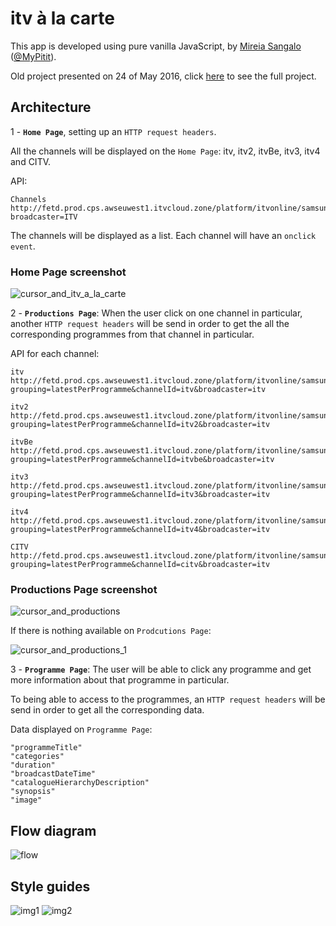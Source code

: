 # itv à la carte

This app is developed using pure vanilla JavaScript, by [Mireia Sangalo](http://mireiasangalo.com/) ([@MyPitit](https://github.com/MyPitit)).

Old project presented on 24 of May 2016, click [here](https://github.com/MyPitit/itv-apis) to see the full project.

## Architecture

1 - **`Home Page`**, setting up an `HTTP request headers`.

All the channels will be displayed on the `Home Page`: itv, itv2, itvBe, itv3, itv4 and CITV.

API:

```
Channels
http://fetd.prod.cps.awseuwest1.itvcloud.zone/platform/itvonline/samsung/channels?broadcaster=ITV

```

The channels will be displayed as a list. Each channel will have an `onclick event`.

### Home Page screenshot
![cursor_and_itv_a_la_carte](https://cloud.githubusercontent.com/assets/2573931/17107006/639e2690-5285-11e6-910b-b62b359ef938.png)

2 - **`Productions Page`**: When the user click on one channel in particular, another `HTTP request headers` will be send in order to get the all the corresponding programmes from that channel in particular.

API for each channel:

```
itv
http://fetd.prod.cps.awseuwest1.itvcloud.zone/platform/itvonline/samsung/productions?grouping=latestPerProgramme&channelId=itv&broadcaster=itv

itv2
http://fetd.prod.cps.awseuwest1.itvcloud.zone/platform/itvonline/samsung/productions?grouping=latestPerProgramme&channelId=itv2&broadcaster=itv

itvBe
http://fetd.prod.cps.awseuwest1.itvcloud.zone/platform/itvonline/samsung/productions?grouping=latestPerProgramme&channelId=itvbe&broadcaster=itv

itv3
http://fetd.prod.cps.awseuwest1.itvcloud.zone/platform/itvonline/samsung/productions?grouping=latestPerProgramme&channelId=itv3&broadcaster=itv

itv4
http://fetd.prod.cps.awseuwest1.itvcloud.zone/platform/itvonline/samsung/productions?grouping=latestPerProgramme&channelId=itv4&broadcaster=itv

CITV
http://fetd.prod.cps.awseuwest1.itvcloud.zone/platform/itvonline/samsung/productions?grouping=latestPerProgramme&channelId=citv&broadcaster=itv

```

### Productions Page screenshot

![cursor_and_productions](https://cloud.githubusercontent.com/assets/2573931/17107007/63a32cb2-5285-11e6-9a04-cb13cb3172bd.png)

If there is nothing available on `Prodcutions Page`: 

![cursor_and_productions_1](https://cloud.githubusercontent.com/assets/2573931/17107008/63a481ac-5285-11e6-9768-7b9a51a6e874.png)


3 - **`Programme Page`**: The user will be able to click any programme and get more information about that programme in particular.

To being able to access to the programmes, an `HTTP request headers` will be send in order to get all the corresponding data.

Data displayed on `Programme Page`:

```
"programmeTitle"
"categories"
"duration"
"broadcastDateTime"
"catalogueHierarchyDescription"
"synopsis"
"image"

```

## Flow diagram
![flow](https://cloud.githubusercontent.com/assets/2573931/16921951/981d0172-4d0b-11e6-9c93-6908b64da297.png)

## Style guides
![img1](https://cloud.githubusercontent.com/assets/2573931/16921933/8bd2ba9c-4d0b-11e6-8215-13f22411ea6d.png)
![img2](https://cloud.githubusercontent.com/assets/2573931/16921950/967e0fc8-4d0b-11e6-9345-e663a23daffa.png)
